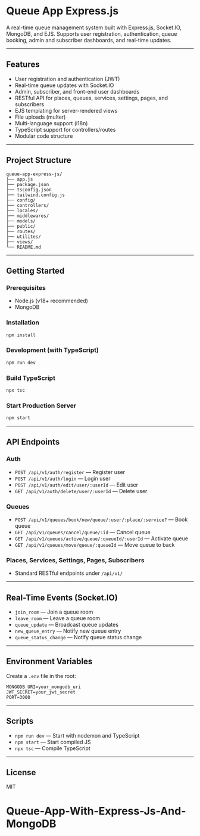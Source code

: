 # Queue App Express.js

A real-time queue management system built with Express.js, Socket.IO, MongoDB, and EJS. Supports user registration, authentication, queue booking, admin and subscriber dashboards, and real-time updates.

---

## Features
- User registration and authentication (JWT)
- Real-time queue updates with Socket.IO
- Admin, subscriber, and front-end user dashboards
- RESTful API for places, queues, services, settings, pages, and subscribers
- EJS templating for server-rendered views
- File uploads (multer)
- Multi-language support (i18n)
- TypeScript support for controllers/routes
- Modular code structure

---

## Project Structure
```
queue-app-express-js/
├── app.js
├── package.json
├── tsconfig.json
├── tailwind.config.js
├── config/
├── controllers/
├── locales/
├── middlewares/
├── models/
├── public/
├── routes/
├── utilites/
├── views/
└── README.md
```

---

## Getting Started

### Prerequisites
- Node.js (v18+ recommended)
- MongoDB

### Installation
```sh
npm install
```

### Development (with TypeScript)
```sh
npm run dev
```

### Build TypeScript
```sh
npx tsc
```

### Start Production Server
```sh
npm start
```

---

## API Endpoints

### Auth
- `POST /api/v1/auth/register` — Register user
- `POST /api/v1/auth/login` — Login user
- `POST /api/v1/auth/edit/user/:userId` — Edit user
- `GET /api/v1/auth/delete/user/:userId` — Delete user

### Queues
- `POST /api/v1/queues/book/new/queue/:user/:place/:service?` — Book queue
- `GET /api/v1/queues/cancel/queue/:id` — Cancel queue
- `GET /api/v1/queues/active/queue/:queueId/:userId` — Activate queue
- `GET /api/v1/queues/move/queue/:queueId` — Move queue to back

### Places, Services, Settings, Pages, Subscribers
- Standard RESTful endpoints under `/api/v1/`

---

## Real-Time Events (Socket.IO)
- `join_room` — Join a queue room
- `leave_room` — Leave a queue room
- `queue_update` — Broadcast queue updates
- `new_queue_entry` — Notify new queue entry
- `queue_status_change` — Notify queue status change

---

## Environment Variables
Create a `.env` file in the root:
```
MONGODB_URI=your_mongodb_uri
JWT_SECRET=your_jwt_secret
PORT=3000
```

---

## Scripts
- `npm run dev` — Start with nodemon and TypeScript
- `npm start` — Start compiled JS
- `npx tsc` — Compile TypeScript

---

## License
MIT
# Queue-App-With-Express-Js-And-MongoDB
